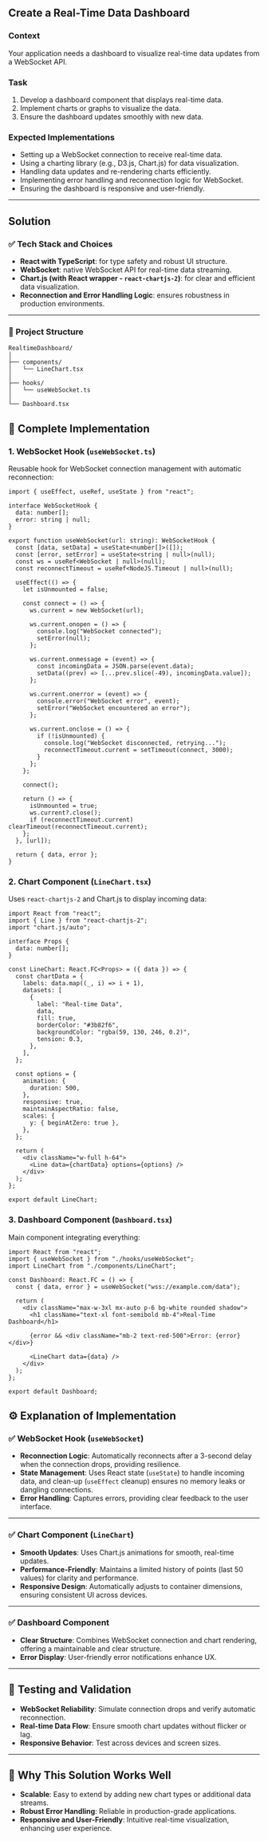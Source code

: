 ## Create a Real-Time Data Dashboard

### Context

Your application needs a dashboard to visualize real-time data updates from a WebSocket API.

### Task

1. Develop a dashboard component that displays real-time data.
2. Implement charts or graphs to visualize the data.
3. Ensure the dashboard updates smoothly with new data.

### Expected Implementations

- Setting up a WebSocket connection to receive real-time data.
- Using a charting library (e.g., D3.js, Chart.js) for data visualization.
- Handling data updates and re-rendering charts efficiently.
- Implementing error handling and reconnection logic for WebSocket.
- Ensuring the dashboard is responsive and user-friendly.

---

## Solution

### ✅ Tech Stack and Choices

- **React with TypeScript**: for type safety and robust UI structure.
- **WebSocket**: native WebSocket API for real-time data streaming.
- **Chart.js (with React wrapper - `react-chartjs-2`)**: for clear and efficient data visualization.
- **Reconnection and Error Handling Logic**: ensures robustness in production environments.

---

### 📌 Project Structure

```
RealtimeDashboard/
│
├── components/
│   └── LineChart.tsx
│
├── hooks/
│   └── useWebSocket.ts
│
└── Dashboard.tsx
```

## 🚀 Complete Implementation

### 1. WebSocket Hook (`useWebSocket.ts`)

Reusable hook for WebSocket connection management with automatic reconnection:

```tsx
import { useEffect, useRef, useState } from "react";

interface WebSocketHook {
  data: number[];
  error: string | null;
}

export function useWebSocket(url: string): WebSocketHook {
  const [data, setData] = useState<number[]>([]);
  const [error, setError] = useState<string | null>(null);
  const ws = useRef<WebSocket | null>(null);
  const reconnectTimeout = useRef<NodeJS.Timeout | null>(null);

  useEffect(() => {
    let isUnmounted = false;

    const connect = () => {
      ws.current = new WebSocket(url);

      ws.current.onopen = () => {
        console.log("WebSocket connected");
        setError(null);
      };

      ws.current.onmessage = (event) => {
        const incomingData = JSON.parse(event.data);
        setData((prev) => [...prev.slice(-49), incomingData.value]);
      };

      ws.current.onerror = (event) => {
        console.error("WebSocket error", event);
        setError("WebSocket encountered an error");
      };

      ws.current.onclose = () => {
        if (!isUnmounted) {
          console.log("WebSocket disconnected, retrying...");
          reconnectTimeout.current = setTimeout(connect, 3000);
        }
      };
    };

    connect();

    return () => {
      isUnmounted = true;
      ws.current?.close();
      if (reconnectTimeout.current) clearTimeout(reconnectTimeout.current);
    };
  }, [url]);

  return { data, error };
}
```

### 2. Chart Component (`LineChart.tsx`)

Uses `react-chartjs-2` and Chart.js to display incoming data:

```tsx
import React from "react";
import { Line } from "react-chartjs-2";
import "chart.js/auto";

interface Props {
  data: number[];
}

const LineChart: React.FC<Props> = ({ data }) => {
  const chartData = {
    labels: data.map((_, i) => i + 1),
    datasets: [
      {
        label: "Real-time Data",
        data,
        fill: true,
        borderColor: "#3b82f6",
        backgroundColor: "rgba(59, 130, 246, 0.2)",
        tension: 0.3,
      },
    ],
  };

  const options = {
    animation: {
      duration: 500,
    },
    responsive: true,
    maintainAspectRatio: false,
    scales: {
      y: { beginAtZero: true },
    },
  };

  return (
    <div className="w-full h-64">
      <Line data={chartData} options={options} />
    </div>
  );
};

export default LineChart;
```

### 3. Dashboard Component (`Dashboard.tsx`)

Main component integrating everything:

```tsx
import React from "react";
import { useWebSocket } from "./hooks/useWebSocket";
import LineChart from "./components/LineChart";

const Dashboard: React.FC = () => {
  const { data, error } = useWebSocket("wss://example.com/data");

  return (
    <div className="max-w-3xl mx-auto p-6 bg-white rounded shadow">
      <h1 className="text-xl font-semibold mb-4">Real-Time Dashboard</h1>

      {error && <div className="mb-2 text-red-500">Error: {error}</div>}

      <LineChart data={data} />
    </div>
  );
};

export default Dashboard;
```

## ⚙️ Explanation of Implementation

### ✅ WebSocket Hook (`useWebSocket`)

- **Reconnection Logic**: Automatically reconnects after a 3-second delay when the connection drops, providing resilience.
- **State Management**: Uses React state (`useState`) to handle incoming data, and clean-up (`useEffect` cleanup) ensures no memory leaks or dangling connections.
- **Error Handling**: Captures errors, providing clear feedback to the user interface.

---

### ✅ Chart Component (`LineChart`)

- **Smooth Updates**: Uses Chart.js animations for smooth, real-time updates.
- **Performance-Friendly**: Maintains a limited history of points (last 50 values) for clarity and performance.
- **Responsive Design**: Automatically adjusts to container dimensions, ensuring consistent UI across devices.

---

### ✅ Dashboard Component

- **Clear Structure**: Combines WebSocket connection and chart rendering, offering a maintainable and clear structure.
- **Error Display**: User-friendly error notifications enhance UX.

---

## 📌 Testing and Validation

- **WebSocket Reliability**: Simulate connection drops and verify automatic reconnection.
- **Real-time Data Flow**: Ensure smooth chart updates without flicker or lag.
- **Responsive Behavior**: Test across devices and screen sizes.

---

## 🎯 Why This Solution Works Well

- **Scalable**: Easy to extend by adding new chart types or additional data streams.
- **Robust Error Handling**: Reliable in production-grade applications.
- **Responsive and User-Friendly**: Intuitive real-time visualization, enhancing user experience.
